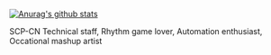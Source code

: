 [![Anurag's github stats](https://github-readme-stats.vercel.app/api?username=Zokhoi&theme=nord)](https://github.com/anuraghazra/github-readme-stats)

SCP-CN Technical staff, Rhythm game lover, Automation enthusiast, Occational mashup artist

